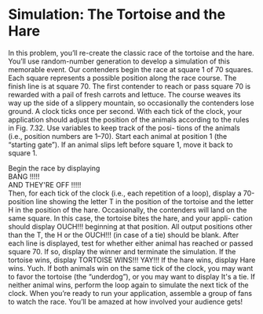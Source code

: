 # Simulation: The Tortoise and the Hare
In this problem, you’ll re-create the classic race of the tortoise and the hare. You’ll use random-number generation to develop a simulation of this memorable event.
Our contenders begin the race at square 1 of 70 squares. Each square represents a possible position along the race course. The finish line is at square 70. The first contender to reach or pass square 70 is rewarded with a pail of fresh carrots and lettuce. The course weaves its way up the side of a slippery mountain, so occasionally the contenders lose ground.
A clock ticks once per second. With each tick of the clock, your application should adjust the position of the animals according to the rules in Fig. 7.32. Use variables to keep track of the posi- tions of the animals (i.e., position numbers are 1–70). Start each animal at position 1 (the “starting gate”). If an animal slips left before square 1, move it back to square 1.

Begin the race by displaying </br>
        BANG !!!!! </br>
        AND THEY'RE OFF !!!!! </br>
Then, for each tick of the clock (i.e., each repetition of a loop), display a 70-position line showing the letter T in the position of the tortoise and the letter H in the position of the hare. Occasionally, the contenders will land on the same square. In this case, the tortoise bites the hare, and your appli- cation should display OUCH!!! beginning at that position. All output positions other than the T, the H or the OUCH!!! (in case of a tie) should be blank.
After each line is displayed, test for whether either animal has reached or passed square 70. If so, display the winner and terminate the simulation. If the tortoise wins, display TORTOISE WINS!!! YAY!!! If the hare wins, display Hare wins. Yuch. If both animals win on the same tick of the clock, you may want to favor the tortoise (the “underdog”), or you may want to display It's a tie. If neither animal wins, perform the loop again to simulate the next tick of the clock. When you’re ready to run your application, assemble a group of fans to watch the race. You’ll be amazed at how involved your audience gets!
